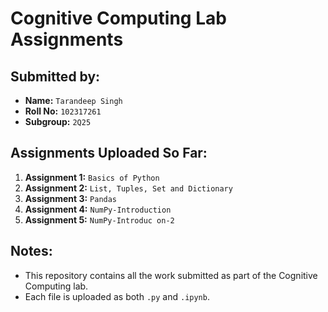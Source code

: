 # Cognitive Computing Lab Assignments

## Submitted by:
- **Name:** `Tarandeep Singh`
- **Roll No:** `102317261`
- **Subgroup:** `2Q25`

## Assignments Uploaded So Far:
1. **Assignment 1:** `Basics of Python`
2. **Assignment 2:** `List, Tuples, Set and Dictionary`
3. **Assignment 3:** `Pandas`
4. **Assignment 4:** `NumPy-Introduction`
5. **Assignment 5:** `NumPy-Introduc on-2`

## Notes:
- This repository contains all the work submitted as part of the Cognitive Computing lab.
- Each file is uploaded as both `.py` and `.ipynb`.
